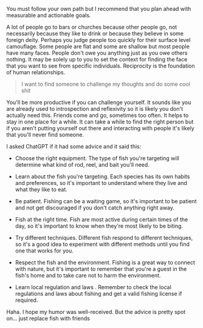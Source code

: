 You must follow your own path but I recommend that you plan ahead with measurable and actionable goals.

A lot of people go to bars or churches because other people go, not necessarily because they like to drink or because they believe in some foreign deity. Perhaps you judge people too quickly for their surface level camouflage. Some people are flat and some are shallow but most people have many faces. People don't owe you anything just as you owe others nothing. It may be solely up to you to set the context for finding the face that you want to see from specific individuals. Reciprocity is the foundation of human relationships.

> I want to find someone to challenge my thoughts and do some cool shit

You'll be more productive if you can challenge yourself. It sounds like you are already used to introspection and reflexivity so it is likely you don't actually need this. Friends come and go, sometimes too often. It helps to stay in one place for a while. It can take a while to find the right person but if you aren't putting yourself out there and interacting with people it's likely that you'll never find someone.

I asked ChatGPT if it had some advice and it said this:

- Choose the right equipment. The type of fish you're targeting will determine what kind of rod, reel, and bait you'll need.

- Learn about the fish you're targeting. Each species has its own habits and preferences, so it's important to understand where they live and what they like to eat.

- Be patient. Fishing can be a waiting game, so it's important to be patient and not get discouraged if you don't catch anything right away.

- Fish at the right time. Fish are most active during certain times of the day, so it's important to know when they're most likely to be biting.

- Try different techniques. Different fish respond to different techniques, so it's a good idea to experiment with different methods until you find one that works for you.

- Respect the fish and the environment. Fishing is a great way to connect with nature, but it's important to remember that you're a guest in the fish's home and to take care not to harm the environment.

- Learn local regulation and laws . Remember to check the local regulations and laws about fishing and get a valid fishing license if required.

Haha. I hope my humor was well-received. But the advice is pretty spot on... just replace fish with friends
